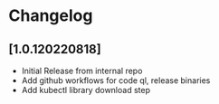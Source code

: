# Changelog

## [1.0.120220818]

- Initial Release from internal repo
- Add github workflows for code ql, release binaries
- Add kubectl library download step
